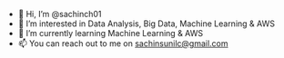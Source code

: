 - 👋 Hi, I’m @sachinch01
- 👀 I’m interested in Data Analysis, Big Data, Machine Learning & AWS
- 🌱 I’m currently learning Machine Learning & AWS
- 📫 You can reach out to me on sachinsunilc@gmail.com

<!---
sachinch01/sachinch01 is a ✨ special ✨ repository because its `README.md` (this file) appears on your GitHub profile.
You can click the Preview link to take a look at your changes.
--->
